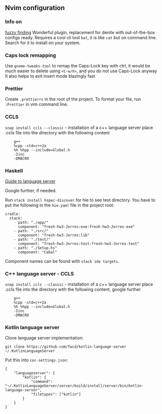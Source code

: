## Nvim configuration 

### Info on 
[fuzzy finding](https://github.com/junegunn/fzf)
Wonderful plugin, replacement for denite with out-of-the-box configs ready. Requires a cool cli tool `bat`, 
it is like `cat` but on command line. Search for it to install on your system.

### Caps lock remapping

Use `gnome-tweaks-tool` to remap the Caps-Lock key with ctrl, it would be much easier to delete using `<C-w/h>`, and you do not use Caps-Lock anyway
It also helps to exit insert mode blazingly fast

### Prettier

Create `.prettierrc` in the root of the project.
To format your file, run `:Prettier` in vim command line.

### CCLS

`snap install ccls --classic` - installation of a c++ language server
place .ccls file into the directory with the following content

```
    g++
    %cpp -std=c++2a
    %h %hpp --include=Global.h
    -Iinc
    -DMACRO
```
### Haskell

[Guide to language server](http://marco-lopes.com/articles/Vim-and-Haskell-in-2019/)


Google further, if needed.

Run `stack install hspec-discover` for hie to see test directory.
You have to put the following in the `hie.yaml` file in the project root:
```
cradle:
  stack:
    - path: "./app/"
      component: "fresh-hw3-Jorres:exe:fresh-hw3-Jorres-exe"
    - path: "./src/"
      component: "fresh-hw3-Jorres:lib"
    - path: "./test/"
      component: "fresh-hw3-Jorres:test:fresh-hw3-Jorres-test"
    - path: "./Setup.hs"
      component: "Cabal"
```
Component names can be found with `stack ide targets`.

### C++ language server - CCLS

`snap install ccls --classic` - installation of a c++ language server
place .ccls file into the directory with the following content, google further

```
    g++
    %cpp -std=c++2a
    %h %hpp --include=Global.h
    -Iinc
    -DMACRO
```

### Kotlin language server

Clone language server implementation:
```
git clone https://github.com/fwcd/kotlin-language-server ~/.KotlinLanguageServer
```

Put this into `coc-settings.json`:
```
{
    "languageserver": {
        "kotlin": {
            "command": "~/.KotlinLanguageServer/server/build/install/server/bin/kotlin-language-server",
            "filetypes": ["kotlin"]
        }
    }
}
```
